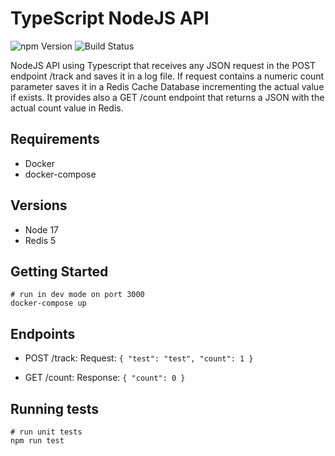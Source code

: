 # TypeScript NodeJS API

![npm Version](https://badge.fury.io/js/npm.svg)
![Build Status](https://github.com/sds/mock_redis/actions/workflows/tests.yml/badge.svg)

NodeJS API using Typescript that receives any JSON request in the POST endpoint /track and saves it in a log file. 
If request contains a numeric count parameter saves it in a Redis Cache Database incrementing the actual value if exists.
It provides also a GET /count endpoint that returns a JSON with the actual count value in Redis.

## Requirements
- Docker
- docker-compose

## Versions
- Node 17
- Redis 5

## Getting Started

```
# run in dev mode on port 3000
docker-compose up
```

## Endpoints

* POST /track:
Request:
`
{
    "test": "test",
    "count": 1
}
`

* GET /count:
Response:
`
{
    "count": 0
}
`

## Running tests
```
# run unit tests
npm run test
```
